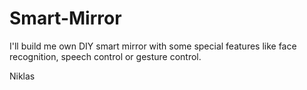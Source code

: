 # Smart-Mirror
I'll build me own DIY smart mirror with some special features like face recognition, speech control or gesture control.

Niklas